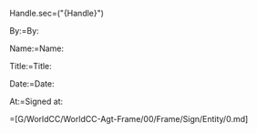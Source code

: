 Handle.sec=("{Handle}")

By:=By:

Name:=Name:

Title:=Title:

Date:=Date:

At:=Signed at:

=[G/WorldCC/WorldCC-Agt-Frame/00/Frame/Sign/Entity/0.md]
